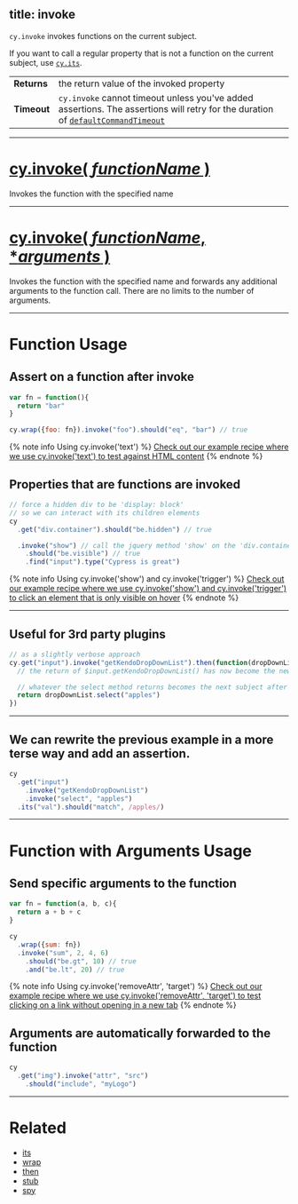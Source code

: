 title: invoke
---

`cy.invoke` invokes functions on the current subject.

If you want to call a regular property that is not a function on the current subject, use [`cy.its`](https://on.cypress.io/api/its).

| | |
|--- | --- |
| **Returns** | the return value of the invoked property |
| **Timeout** | `cy.invoke` cannot timeout unless you've added assertions. The assertions will retry for the duration of [`defaultCommandTimeout`](https://on.cypress.io/guides/configuration#section-timeouts)  |

***

# [cy.invoke( *functionName* )](#section-function-usage)

Invokes the function with the specified name

***

# [cy.invoke( *functionName*, **arguments* )](#section-function-with-arguments-usage)

Invokes the function with the specified name and forwards any additional arguments to the function call. There are no limits to the number of arguments.

***

# Function Usage

## Assert on a function after invoke

```javascript
var fn = function(){
  return "bar"
}

cy.wrap({foo: fn}).invoke("foo").should("eq", "bar") // true
```

{% note info Using cy.invoke('text') %}
[Check out our example recipe where we use cy.invoke('text') to test against HTML content](https://github.com/cypress-io/cypress-example-recipes/blob/master/cypress/integration/bootstrapping_app_test_data_spec.js)
{% endnote %}

## Properties that are functions are invoked

```javascript
// force a hidden div to be 'display: block'
// so we can interact with its children elements
cy
  .get("div.container").should("be.hidden") // true

  .invoke("show") // call the jquery method 'show' on the 'div.container'
    .should("be.visible") // true
    .find("input").type("Cypress is great")
```

{% note info Using cy.invoke('show') and cy.invoke('trigger') %}
[Check out our example recipe where we use cy.invoke('show') and cy.invoke('trigger') to click an element that is only visible on hover](https://github.com/cypress-io/cypress-example-recipes/blob/master/cypress/integration/hover_hidden_elements.js)
{% endnote %}

***

## Useful for 3rd party plugins

```javascript
// as a slightly verbose approach
cy.get("input").invoke("getKendoDropDownList").then(function(dropDownList){
  // the return of $input.getKendoDropDownList() has now become the new subject

  // whatever the select method returns becomes the next subject after this
  return dropDownList.select("apples")
})
```

***

## We can rewrite the previous example in a more terse way and add an assertion.

```javascript
cy
  .get("input")
    .invoke("getKendoDropDownList")
    .invoke("select", "apples")
  .its("val").should("match", /apples/)
```

***

# Function with Arguments Usage

## Send specific arguments to the function

```javascript
var fn = function(a, b, c){
  return a + b + c
}

cy
  .wrap({sum: fn})
  .invoke("sum", 2, 4, 6)
    .should("be.gt", 10) // true
    .and("be.lt", 20) // true
```

{% note info Using cy.invoke('removeAttr', 'target') %}
[Check out our example recipe where we use cy.invoke('removeAttr', 'target') to test clicking on a link without opening in a new tab](https://github.com/cypress-io/cypress-example-recipes/blob/master/cypress/integration/tab_handling_anchor_links_spec.js)
{% endnote %}

## Arguments are automatically forwarded to the function

```javascript
cy
  .get("img").invoke("attr", "src")
    .should("include", "myLogo")
```

***

# Related

- [its](https://on.cypress.io/api/its)
- [wrap](https://on.cypress.io/api/wrap)
- [then](https://on.cypress.io/api/then)
- [stub](https://on.cypress.io/api/stub)
- [spy](https://on.cypress.io/api/spy)
